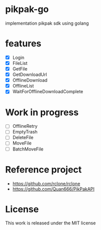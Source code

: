 # pikpak-go

implementation pikpak sdk using golang

# features
- [x] Login
- [x] FileList
- [x] GetFile
- [x] GetDownloadUrl
- [x] OfflineDownload
- [x] OfflineList
- [x] WaitForOfflineDownloadComplete

# Work in progress
- [ ] OfflineRetry
- [ ] EmptyTrash
- [ ] DeleteFile
- [ ] MoveFile
- [ ] BatchMoveFile

# Reference project
- https://github.com/rclone/rclone
- https://github.com/Quan666/PikPakAPI

# License 
This work is released under the MIT license
